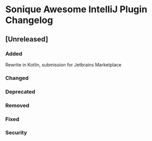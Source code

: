 <!-- Keep a Changelog guide -> https://keepachangelog.com -->

# Sonique Awesome IntelliJ Plugin Changelog

## [Unreleased]
### Added
Rewrite in Kotlin, submission for Jetbrains Marketplace 

### Changed

### Deprecated

### Removed

### Fixed

### Security

